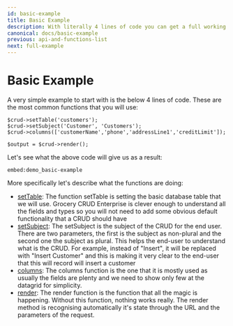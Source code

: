 ```yaml
---
id: basic-example
title: Basic Example
description: With literally 4 lines of code you can get a full working CRUD.
canonical: docs/basic-example
previous: api-and-functions-list
next: full-example
---
```


# Basic Example

A very simple example to start with is the below 4 lines of code. These are the most common functions that you will use:
<pre><code class="language-php">$crud->setTable('customers');
$crud->setSubject('Customer', 'Customers');
$crud->columns(['customerName','phone','addressLine1','creditLimit']);

$output = $crud->render();
</code></pre>

Let's see what the above code will give us as a result:

`embed:demo_basic-example`

More specifically let's describe what the functions are doing:

 - [setTable](/docs/set-table): The function setTable is setting the basic database table that we will use. Grocery CRUD Enterprise is clever enough to understand all the fields and types so you will not need to add some obvious default functionality that a CRUD should have
 - [setSubject](/docs/set-subject): The setSubject is the subject of the CRUD for the end user. There are two parameters, the first is the subject as non-plural and the second one the subject as plural. This helps the end-user to understand what is the CRUD. For example, instead of "Insert", it will be replaced with "Insert Customer" and this is making it very clear to the end-user that this will record will insert a customer
 - [columns](/docs/columns): The columns function is the one that it is mostly used as usually the fields are plenty and we need to show only few at the datagrid for simplicity.
 - [render](/docs/render): The render function is the function that all the magic is happening. Without this function, nothing works really. The render method is recognising automatically it's state through the URL and the parameters of the request.